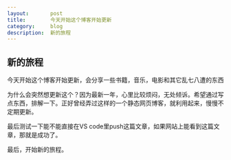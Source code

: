 ```yaml
---
layout:       post
title:        今天开始这个博客开始更新
category:     blog
description:  新的旅程
---
```

## 新的旅程

今天开始这个博客开始更新，会分享一些书籍，音乐，电影和其它乱七八遭的东西

为什么会突然想更新这个？因为最新一年，心里比较烦闷，无处倾诉。希望通过写点东西，排解一下。正好曾经弄过这样的一个静态网页博客，就利用起来，慢慢不定期更新。

最后测试一下能不能直接在VS code里push这篇文章，如果网站上能看到这篇文章，那就是成功了。

最后，开始新的旅程。


